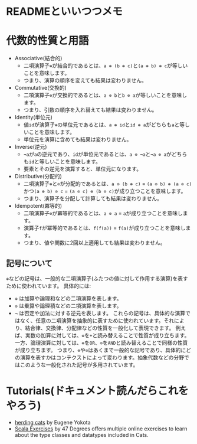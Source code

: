 # READMEといいつつメモ


# 代数的性質と用語
- Associative(結合的)
    - 二項演算子`⊕`が結合的であるとは、`a ⊕ (b ⊕ c)`と`(a ⊕ b) ⊕ c`が等しいことを意味します。
    - つまり、演算の順序を変えても結果は変わりません。
- Commutative(交換的)
    - 二項演算子`⊕`が交換的であるとは、`a ⊕ b`と`b ⊕ a`が等しいことを意味します。
    - つまり、引数の順序を入れ替えても結果は変わりません。
- Identity(単位元)
    - 値`id`が演算子`⊕`の単位元であるとは、`a ⊕ id`と`id ⊕ a`がどちらも`a`と等しいことを意味します。
    - 単位元を演算に含めても結果は変わりません。
- Inverse(逆元)
    - `¬a`が`a`の逆元であり、`id`が単位元であるとは、`a ⊕ ¬a`と`¬a ⊕ a`がどちらも`id`と等しいことを意味します。
    - 要素とその逆元を演算すると、単位元になります。
- Distributive(分配的)
    - 二項演算子`⊕`と`⊙`が分配的であるとは、`a ⊙ (b ⊕ c)` = `(a ⊙ b) ⊕ (a ⊙ c)`かつ`(a ⊕ b) ⊙ c` = `(a ⊙ c) ⊕ (b ⊙ c)`が成り立つことを意味します。
    - つまり、演算子を分配して計算しても結果は変わりません。
- Idempotent(冪等的)
    - 二項演算子`⊕`が冪等的であるとは、`a ⊕ a` = `a`が成り立つことを意味します。
    - 演算子`f`が冪等的であるとは、`f(f(a))` = `f(a)`が成り立つことを意味します。
    - つまり、値や関数に2回以上適用しても結果は変わりません。

## 記号について
`⊕`などの記号は、一般的な二項演算子(ふたつの値に対して作用する演算)を表すために使われています。
具体的には:
- `⊕` は加算や論理和などの二項演算を表します。
- `⊙` は乗算や論理積などの二項演算を表します。
- `¬` は否定や加法に対する逆元を表します。
  これらの記号は、具体的な演算ではなく、任意の二項演算を抽象的に表すために使われています。それにより、結合律、交換律、分配律などの性質を一般化して表現できます。
  例えば、実数の加算に対しては、`⊕`を`+`と読み替えることで性質が成り立ちます。 一方、論理演算に対しては、`⊕`を`OR`、`⊙`を`AND`と読み替えることで同様の性質が成り立ちます。
  つまり、`⊕`や`⊙`はあくまで一般的な記号であり、具体的にどの演算を表すかはコンテクストによって変わります。抽象代数などの分野ではこのような一般化された記号が多用されています。



# Tutorials(ドキュメント読んだらこれをやろう)
- [herding cats](http://eed3si9n.com/herding-cats/) by Eugene Yokota
- [Scala Exercises](https://www.scala-exercises.org/cats) by 47 Degrees offers multiple online exercises to learn about the type classes and datatypes included in Cats.

